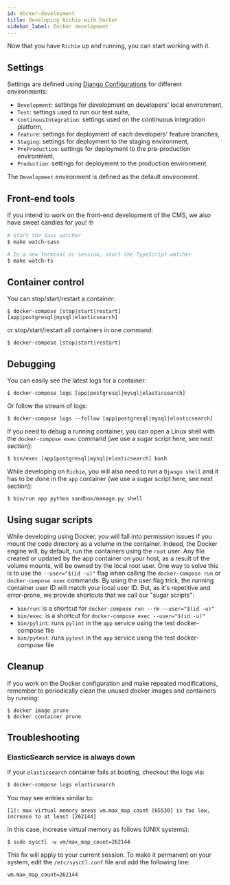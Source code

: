 ```yaml
---
id: docker-development
title: Developing Richie with Docker
sidebar_label: Docker development
---
```


Now that you have `Richie` up and running, you can start working with it.

## Settings

Settings are defined using [Django
Configurations](https://django-configurations.readthedocs.io/en/stable/) for
different environments:

- `Development`: settings for development on developers' local environment,
- `Test`: settings used to run our test suite,
- `ContinousIntegration`: settings used on the continuous integration platform,
- `Feature`: settings for deployment of each developers' feature branches,
- `Staging`: settings for deployment to the staging environment,
- `PreProduction`: settings for deployment to the pre-production environment,
- `Production`: settings for deployment to the production environment.

The `Development` environment is defined as the default environment.

## Front-end tools

If you intend to work on the front-end development of the CMS, we also have
sweet candies for you! 🤓

```bash
# Start the Sass watcher
$ make watch-sass

# In a new terminal or session, start the TypeScript watcher
$ make watch-ts
```

## Container control

You can stop/start/restart a container:

    $ docker-compose [stop|start|restart] [app|postgresql|mysql|elasticsearch]

or stop/start/restart all containers in one command:

    $ docker-compose [stop|start|restart]

## Debugging

You can easily see the latest logs for a container:

    $ docker-compose logs [app|postgresql|mysql|elasticsearch]

Or follow the stream of logs:

    $ docker-compose logs --follow [app|postgresql|mysql|elasticsearch]

If you need to debug a running container, you can open a Linux shell with the
`docker-compose exec` command (we use a sugar script here, see next section):

    $ bin/exec [app|postgresql|mysql|elasticsearch] bash

While developing on `Richie`, you will also need to run a `Django shell` and it
has to be done in the `app` container (we use a sugar script here, see next
section):

    $ bin/run app python sandbox/manage.py shell

## Using sugar scripts

While developing using Docker, you will fall into permission issues if you mount
the code directory as a volume in the container. Indeed, the Docker engine will,
by default, run the containers using the `root` user. Any file created or
updated by the app container on your host, as a result of the volume mounts,
will be owned by the local root user. One way to solve this is to use the
`--user="$(id -u)"` flag when calling the `docker-compose run` or
`docker-compose exec` commands. By using the user flag trick, the running
container user ID will match your local user ID. But, as it's repetitive and
error-prone, we provide shortcuts that we call our "sugar scripts":

- `bin/run`: is a shortcut for `docker-compose run --rm --user="$(id -u)"`
- `bin/exec`: is a shortcut for `docker-compose exec --user="$(id -u)"`
- `bin/pylint`: runs `pylint` in the `app` service using the test docker-compose
  file
- `bin/pytest`: runs `pytest` in the `app` service using the test docker-compose
  file

## Cleanup

If you work on the Docker configuration and make repeated modifications,
remember to periodically clean the unused docker images and containers by
running:

    $ docker image prune
    $ docker container prune

## Troubleshooting

### ElasticSearch service is always down

If your `elasticsearch` container fails at booting, checkout the logs via:

```bash
$ docker-compose logs elasticsearch
```

You may see entries similar to:

```
[1]: max virtual memory areas vm.max_map_count [65530] is too low, increase to at least [262144]
```

In this case, increase virtual memory as follows (UNIX systems):

```
$ sudo sysctl -w vm/max_map_count=262144
```

This fix will apply to your current session. To make it permanent on your system, edit the
`/etc/sysctl.conf` file and add the following line:

```
vm.max_map_count=262144
```
